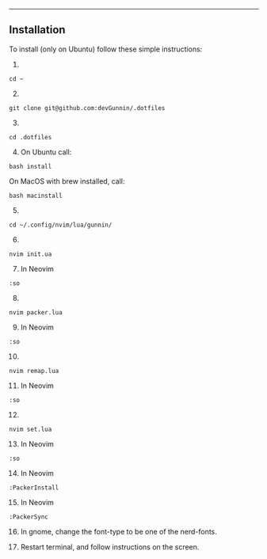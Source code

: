 --------------------------------------------------------------
Installation
--------------------------------------------------------------

To install (only on Ubuntu) follow these simple instructions:

1. 

```
cd ~
```

2.

```
git clone git@github.com:devGunnin/.dotfiles
```

3.

```
cd .dotfiles
```

4. On Ubuntu call:

```
bash install
```

On MacOS with brew installed, call:

```
bash macinstall
```

5.

```
cd ~/.config/nvim/lua/gunnin/
```

6.

```
nvim init.ua
```

7. In Neovim

```
:so
```

8. 

```
nvim packer.lua
```

9. In Neovim

```
:so
```

10. 

```
nvim remap.lua
```

11. In Neovim

```
:so
```

12. 

```
nvim set.lua
```

13. In Neovim

```
:so
```

14. In Neovim 

```
:PackerInstall
```

15. In Neovim

```
:PackerSync
```

16. In gnome, change the font-type to be one of the nerd-fonts.

17. Restart terminal, and follow instructions on the screen.
